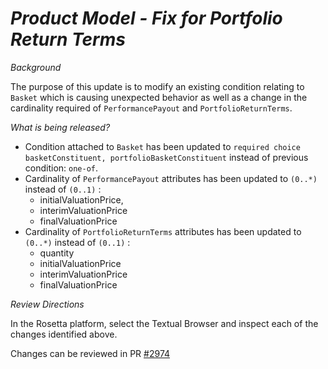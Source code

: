 # _Product Model - Fix for Portfolio Return Terms_

_Background_

The purpose of this update is to modify an existing condition relating to `Basket` which is causing unexpected behavior as well as a change in the cardinality required of `PerformancePayout` and `PortfolioReturnTerms`.

_What is being released?_

- Condition attached to `Basket` has been updated to `required choice basketConstituent, portfolioBasketConstituent` instead of previous condition: `one-of`.
- Cardinality of `PerformancePayout` attributes has been updated to `(0..*)` instead of `(0..1)` :
    - initialValuationPrice,
    - interimValuationPrice
    - finalValuationPrice
- Cardinality of `PortfolioReturnTerms` attributes has been updated to `(0..*)` instead of `(0..1)` :
    - quantity
    - initialValuationPrice
    - interimValuationPrice
    - finalValuationPrice

_Review Directions_

In the Rosetta platform, select the Textual Browser and inspect each of the changes identified above.

Changes can be reviewed in PR [#2974](https://github.com/finos/common-domain-model/pull/2974)
